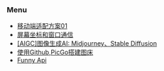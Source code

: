 ### Menu

+ [移动端适配方案01](https://yyfollower.com/blog/20231204_01.html)
+ [屏幕坐标和窗口通信](https://yyfollower.com/blog/20231203_01.html)
+ [[AIGC]图像生成AI: Midjourney、Stable Diffusion](https://yyfollower.com/blog/20231202_01.html)
+ [使用Github,PicGo搭建图床](https://yyfollower.com/blog/20231201_01.html)
+ [Funny Api](https://yyfollower.com/blog/funny.html)